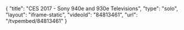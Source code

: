 {
    "title": "CES 2017 - Sony 940e and 930e Televisions",
    "type": "solo",
    "layout": "iframe-static",
    "videoId": "84813461",
    "url": "\/tvpembed\/84813461"
}